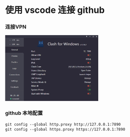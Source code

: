 # 使用 vscode 连接 github 
### 连接VPN
<img src="https://github.com/huangxl-github/langchain/blob/main/doc/images/vscode_github/001.png" style="width:300px;height:auto;">

### github 本地配置

```
git config --global http.proxy http://127.0.0.1:7890
git config --global https.proxy https://127.0.0.1:7890
```